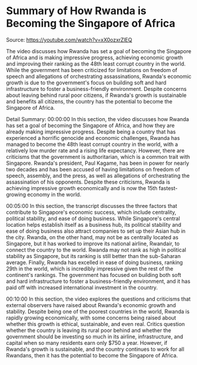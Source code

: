 # Summary of How Rwanda is Becoming the Singapore of Africa

Source: https://youtube.com/watch?v=xX0ozxrZlEQ

The video discusses how Rwanda has set a goal of becoming the Singapore of Africa and is making impressive progress, achieving economic growth and improving their ranking as the 48th least corrupt country in the world. While the government has been criticized for limitations on freedom of speech and allegations of orchestrating assassinations, Rwanda's economic growth is due to the government's focus on building soft and hard infrastructure to foster a business-friendly environment. Despite concerns about leaving behind rural poor citizens, if Rwanda's growth is sustainable and benefits all citizens, the country has the potential to become the Singapore of Africa.

Detail Summary: 
00:00:00
In this section, the video discusses how Rwanda has set a goal of becoming the Singapore of Africa, and how they are already making impressive progress. Despite being a country that has experienced a horrific genocide and economic challenges, Rwanda has managed to become the 48th least corrupt country in the world, with a relatively low murder rate and a rising life expectancy. However, there are criticisms that the government is authoritarian, which is a common trait with Singapore. Rwanda's president, Paul Kagame, has been in power for nearly two decades and has been accused of having limitations on freedom of speech, assembly, and the press, as well as allegations of orchestrating the assassination of his opponents. Despite these criticisms, Rwanda is achieving impressive growth economically and is now the 15th fastest-growing economy in the world.

00:05:00
In this section, the transcript discusses the three factors that contribute to Singapore's economic success, which include centrality, political stability, and ease of doing business. While Singapore's central location helps establish itself as a business hub, its political stability and ease of doing business also attract companies to set up their Asian hub in the city. Rwanda, on the other hand, may not be as centrally located as Singapore, but it has worked to improve its national airline, Rwandair, to connect the country to the world. Rwanda may not rank as high in political stability as Singapore, but its ranking is still better than the sub-Saharan average. Finally, Rwanda has excelled in ease of doing business, ranking 29th in the world, which is incredibly impressive given the rest of the continent's rankings. The government has focused on building both soft and hard infrastructure to foster a business-friendly environment, and it has paid off with increased international investment in the country.

00:10:00
In this section, the video explores the questions and criticisms that external observers have raised about Rwanda's economic growth and stability. Despite being one of the poorest countries in the world, Rwanda is rapidly growing economically, with some concerns being raised about whether this growth is ethical, sustainable, and even real. Critics question whether the country is leaving its rural poor behind and whether the government should be investing so much in its airline, infrastructure, and capital when so many residents earn only $750 a year. However, if Rwanda's growth is sustainable, and the country continues to work for all Rwandans, then it has the potential to become the Singapore of Africa.

